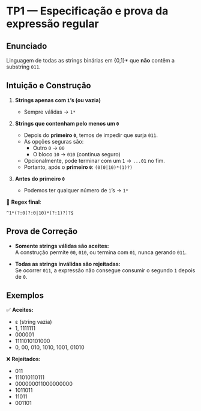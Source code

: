 # TP1 — Especificação e prova da expressão regular

## Enunciado
Linguagem de todas as strings binárias em {0,1}* que **não** contêm a substring `011`.

## Intuição e Construção

1. **Strings apenas com `1`’s (ou vazia)**  
   - Sempre válidas → `1*`

2. **Strings que contenham pelo menos um `0`**  
   - Depois do **primeiro `0`**, temos de impedir que surja `011`.  
   - As opções seguras são:  
     - Outro `0` → `00`  
     - O bloco `10` → `010` (continua seguro)  
   - Opcionalmente, pode terminar com um `1` → `...01` no fim.  
   - Portanto, após o **primeiro `0`**: `(0(0|10)*(1)?)`

3. **Antes do primeiro `0`**  
   - Podemos ter qualquer número de `1`’s → `1*`

🔹 **Regex final**:  
```regex
^1*(?:0(?:0|10)*(?:1)?)?$
```

## Prova de Correção

- **Somente strings válidas são aceites:**  
  A construção permite `00`, `010`, ou termina com `01`, nunca gerando `011`.  

- **Todas as strings inválidas são rejeitadas:**  
  Se ocorrer `011`, a expressão não consegue consumir o segundo `1` depois de `0`.  


## Exemplos

✅ **Aceites:**  
- ε (string vazia)  
- 1, 1111111  
- 000001  
- 1111010101000  
- 0, 00, 010, 1010, 1001, 01010 

❌ **Rejeitados:**  
- 011  
- 111010110111  
- 000000011000000000  
- 1011011  
- 11011  
- 001101


